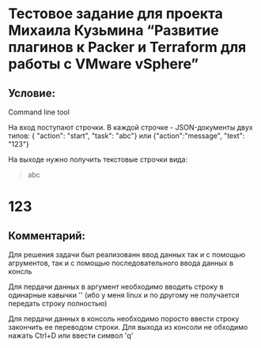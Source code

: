 # Тестовое задание для проекта Михаила Кузьмина “Развитие плагинов к Packer и Terraform для работы с VMware vSphere”

## Условие:
Сommand line tool

На вход поступают строчки. В каждой строчке - JSON-документы двух типов:
{ "action": "start", "task": "abc"} или {"action":"message", "text": "123"}

На выходе нужно получить текстовые строчки вида:
> abc
# 123

## Комментарий:
Для решения задачи был реализованн ввод данных так и с помощью агрументов, так и с помощью последовательного ввода данных в консль

Для пердачи данных в аргумент необходимо вводить строку в одинарные кавычки '' (ибо у меня linux и по другому не получается передать строку полностью)

Для пердачи данных в консоль необходимо поросто ввести строку закончить ее переводом строки. Для выхода из консоли не обходимо нажать Ctrl+D или ввести символ 'q'
